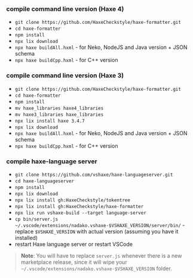 ### compile command line version (Haxe 4)

- `git clone https://github.com/HaxeCheckstyle/haxe-formatter.git`
- `cd haxe-formatter`
- `npm install`
- `npx lix download`
- `npx haxe buildAll.hxml` - for Neko, NodeJS and Java version + JSON schema
- `npx haxe buildCpp.hxml` - for C++ version

### compile command line version (Haxe 3)

- `git clone https://github.com/HaxeCheckstyle/haxe-formatter.git`
- `cd haxe-formatter`
- `npm install`
- `mv haxe_libraries haxe4_libraries`
- `mv haxe3_libraries haxe_libraries`
- `npx lix install haxe 3.4.7`
- `npx lix download`
- `npx haxe buildAll.hxml` - for Neko, NodeJS and Java version + JSON schema
- `npx haxe buildCpp.hxml` - for C++ version

### compile haxe-language server

- `git clone https://github.com/vshaxe/haxe-languageserver.git`
- `cd haxe-languageserver`
- `npm install`
- `npx lix download`
- `npx lix install gh:HaxeCheckstyle/tokentree`
- `npx lix install gh:HaxeCheckstyle/haxe-formatter`
- `npx lix run vshaxe-build --target language-server`
- `cp bin/server.js ~/.vscode/extensions/nadako.vshaxe-$VSHAXE_VERSION/server/bin/` - replace `$VSHAXE_VERSION` with actual version (assuming you have it installed)
- restart Haxe language server or restart VSCode

> **Note**: You will have to replace `server.js` whenever there is a new marketplace release, since it will wipe your `~/.vscode/extensions/nadako.vshaxe-$VSHAXE_VERSION` folder.
